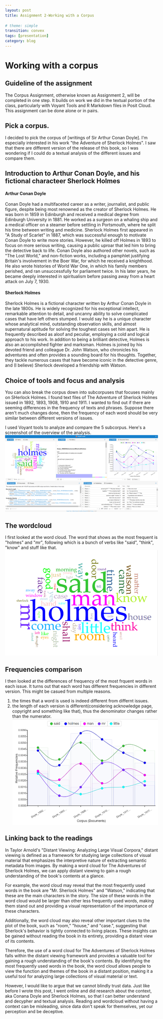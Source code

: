 ```yaml
---
layout: post
title: Assignment 2-Working with a Corpus

# theme: simple
transition: convex
tags: [presentation]
category: blog
---
```

# Working with a corpus

## Guideline of the assignment
The Corpus Assignment, otherwise known as Assignment 2, will be completed in one step. It builds on work we did in the textual portion of the class, particularly with Voyant Tools and R Markdown files in Posit Cloud. This assignment can be done alone or in pairs.

## Pick a corpus. 
I decided to pick the corpus of [writings of Sir Arthur Conan Doyle]. I'm especially interested in his work "the Adventure of Sherlock Holmes". I saw that there are different version of the release of this book, so I was wondering if I could do a textual analysis of the different issues and compare them. 

## Introduction to Arthur Conan Doyle, and his fictional characteer Sherlock Holmes
#### Arthur Conan Doyle
Conan Doyle had a multifaceted career as a writer, journalist, and public figure, despite being most renowned as the creator of Sherlock Holmes. He was born in 1859 in Edinburgh and received a medical degree from Edinburgh University in 1881. He worked as a surgeon on a whaling ship and a medical officer on a steamer before settling in Portsmouth, where he split his time between writing and medicine.
Sherlock Holmes first appeared in "A Study of Scarlet" in 1887, which was successful enough to motivate Conan Doyle to write more stories. However, he killed off Holmes in 1893 to focus on more serious writing, causing a public uproar that led him to bring the detective back to life. Conan Doyle also authored other novels, such as "The Lost World," and non-fiction works, including a pamphlet justifying Britain's involvement in the Boer War, for which he received a knighthood. He also wrote histories of World War One, in which his family members perished, and ran unsuccessfully for parliament twice. In his later years, he became deeply interested in spiritualism before passing away from a heart attack on July 7, 1930.
#### Sherlock Holmes
Sherlock Holmes is a fictional character written by Arthur Conan Doyle in the late 1800s. He is widely recognized for his exceptional intellect, remarkable attention to detail, and uncanny ability to solve complicated cases that have left others stumped.
I would say he is a unique character whose analytical mind, outstanding observation skills, and almost supernatural aptitude for solving the toughest cases set him apart. He is frequently described as aloof and peculiar, employing a cold and logical approach to his work. In addition to being a brilliant detective, Holmes is also an accomplished fighter and marksman.
 Holmes is joined by his devoted friend and colleague Dr. John Watson, who chronicles his adventures and often provides a sounding board for his thoughts. Together, they tackle numerous cases that have become iconic in the detective genre, and (I believe) Sherlock developed a friendship with Watson.

## Choice of tools and focus and analysis
You can also break the corpus down into subcorpuses that focuses mainly on SHerlock Holmes. I found text files of The Adventure of Sherlock Holmes issued in 1892, 1893, 1908, 1910 and 1911. I wanted to find out if there are seeming differences in the frequency of texts and phrases. Suppose there aren't much changes done, then the frequency of each word should be very similar between different versions of issues. 

I used Voyant tools to analyze and compare the 5 subcorpus. Here's a screenshot of the overview of the analysis. 
![General](/images/general.png "General")


## The wordcloud
I first looked at the word cloud. The word that shows as the most frequent is "holmes" and "mr", following which is a bunch of verbs like "said", "think", "know" and stuff like that. 
![wordcloud](/images/wordcloud.png "wordcloud")

## Frequencies comparison
I then looked at the differences of frequency of the most frquent words in each issue. It turns out that each word has different frequencies in different version. This might be casued from multiple reasons.
1. the times that a word is used is indeed different from differnt issues.
2. the length of each version is different(considering acknowledge page, copyright and something like that), thus the denominator changes rather than the numerator.
![frequencies](/images/frequencies.png "frequencies")

## Linking back to the readings
In Taylor Arnold's "Distant Viewing: Analyzing Large Visual Corpora," distant viewing is defined as a framework for studying large collections of visual material that emphasizes the interpretive nature of extracting semantic metadata from images. By making a word cloud for The Adventures of Sherlock Holmes, we can apply distant viewing to gain a rough understanding of the book's contents at a glance.

For example, the word cloud may reveal that the most frequently used words in the book are "Mr. Sherlock Holmes" and "Watson," indicating that these are the main characters in the story. The size of these words in the word cloud would be larger than other less frequently used words, making them stand out and providing a visual representation of the importance of these characters.

Additionally, the word cloud may also reveal other important clues to the plot of the book, such as "room," "house," and "case.", suggesting that Sherlock's behavior is tightly connected to living places. These insights can be gained without reading the book in its entirety, providing a distant view of its contents. 

Therefore, the use of a word cloud for The Adventures of Sherlock Holmes falls within the distant viewing framework and provides a valuable tool for gaining a rough understanding of the book's contents. By identifying the most frequently used words in the book, the word cloud allows people to view the function and themes of the book in a distant position, making it a useful tool for analyzing large collections of visual material or text.

However, I would like to argue that we cannot blindly trust data. Just like before I wrote this post, I went online and did research about the context, aka Conana Doyle and Sherlock Holmes, so that I can better understand and decypher and textual analysis. Reading and wordcloud without having a context can be misleading, since data don't speak for themselves, yet our perception and be deceptive. 
